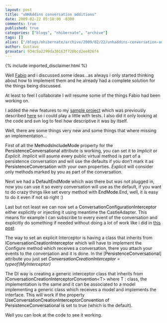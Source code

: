 ```yaml
---
layout: post
title: "uNHAddins conversation additions"
date: 2009-02-22 05:18:00 -0300
comments: true
published: true
categories: ["blogs", "nhibernate", "archive"]
tags: []
alias: ["/blogs/nhibernate/archive/2009/02/22/unhaddins-conversation-additions.aspx"]
author: Gustavo
gravatar: 934c5a2299da30163f720bcd2ee826f4
---
```

{% include imported_disclaimer.html %}
<p>Well <a href="http://www.fabiomaulo.blogspot.com/" target="_blank">Fabio</a> and i discussed some ideas&hellip;as always i only started thinking about how to implement them and he already had a complete solution for the things being discussed.</p>
<p>At least to feel I collaborate I will resume some of the things Fabio had been working on. </p>
<p>I added the new features to my <a href="http://unhaddins.googlecode.com/svn/trunk/Examples/uNHAddins.Examples.SessionManagement/" target="_blank">sample project</a> which was previously described <a href="http://gustavoringel.blogspot.com/2009/02/unhaddins-persistence-conversation-part_08.html" target="_blank">here</a> so i could play a little with tests. I also did it only looking at the code and svn log to feel how descriptive it was by itself.</p>
<p>Well, there are some things very new and some things that where missing an implementation...</p>
<p>First of all the <span style="color: #000000;">MethodsIncludeMode</span> property for the <span style="color: #000000;">PersistenceConversational</span> attribute is working, you can set it to <span style="font-style: italic">Implicit </span>or <span style="font-style: italic">Explicit</span>. <span style="font-style: italic">Implicit </span>will asume every public virtual method is part of a persistence conversation and will use the defaults if you don&rsquo;t mark it as <span style="color: #000000;">PersistenceConversation </span>with your own properties. <span style="font-style: italic">Explicit </span>will consider only methods marked by you as part of the conversation.</p>
<p>Next we had a <span style="color: #000000;">DefaultEndMode </span>which was there but was not plugged in, now you can use it so every conversation will use as the default, if you want to do crazy things like set every method with <span style="color: #000000;">EndMode</span>.End, well, it is easy to do it even if not so right :)</p>
<p>Last but not least we can now set a <span style="color: #000000;">ConversationConfigurationInterceptor </span>either explicitly or injecting it using meantime the CastleAdapter. This means for example I can subscribe to every event of the conversation and explicitly do something if needed without doing a lot of work like i did in <a href="http://gustavoringel.blogspot.com/2009/02/changing-default-conversation-factory.html">this post</a></p>
<p>The way to set an explicit Interceptor is having a class that inherits from <span style="color: #000000;">IConversationCreationInterceptor </span>which will have to implement the Configure method which receives a conversation, there you attach your events to the conversation and it is done. In the [<span style="color: #000000;">PersistenceConversational</span>] attribute you just set <span style="font-style: italic; color: #000000;">ConversationCreationInterceptor </span><span style="font-style: italic">= typeof(MyInterceptor)</span></p>
<p>The DI way is creating a generic interceptor class that inherits from <span style="color: #000000;">IConversationCreationInterceptorConvention</span>&lt;T&gt; where T : class, the implementation is the same and it can be associated to a model implementing a generic class which receives a model and implements the interface. This will work if the property <span style="color: #000000;">UseConversationCreationInterceptorConvention of PersistenceConversational is </span>set to true (which is the default).</p>
<p>Well you can look at the code to see it working.</p>
